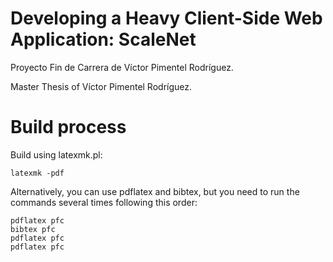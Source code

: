 Developing a Heavy Client-Side Web Application: ScaleNet
===

Proyecto Fin de Carrera de Víctor Pimentel Rodríguez.

Master Thesis of Víctor Pimentel Rodríguez.

Build process
===

Build using latexmk.pl:

    latexmk -pdf

Alternatively, you can use pdflatex and bibtex, but you need to run the
commands several times following this order:

    pdflatex pfc
    bibtex pfc
    pdflatex pfc
    pdflatex pfc
